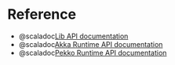# Reference

 - @scaladoc[Lib API documentation](endless.transaction.index)
 - @scaladoc[Akka Runtime API documentation](endless.transaction.akka.index)
 - @scaladoc[Pekko Runtime API documentation](endless.transaction.pekko.index)
 